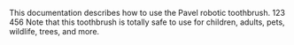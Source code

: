 This documentation describes how to use the Pavel robotic
toothbrush. 
123
456
Note that this toothbrush is totally safe to use for children,
adults, pets, wildlife, trees, and more.
